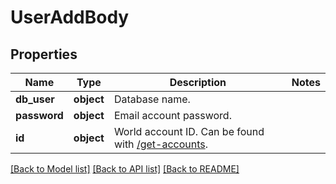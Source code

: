 # UserAddBody

## Properties
Name | Type | Description | Notes
------------ | ------------- | ------------- | -------------
**db_user** | **object** | Database name. | 
**password** | **object** | Email account password. | 
**id** | **object** | World account ID. Can be found with [/get-accounts](#operation/getAccounts). | 

[[Back to Model list]](../README.md#documentation-for-models) [[Back to API list]](../README.md#documentation-for-api-endpoints) [[Back to README]](../README.md)


